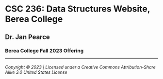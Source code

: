 # CSC 236: Data Structures Website, Berea College
## Dr. Jan Pearce
### Berea College Fall 2023 Offering

---
###### Copyright © 2023 | Licensed under a Creative Commons Attribution-Share Alike 3.0 United States License
